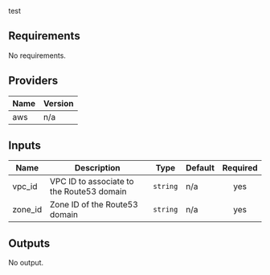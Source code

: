 
test

<!-- BEGINNING OF PRE-COMMIT-TERRAFORM DOCS HOOK -->
## Requirements

No requirements.

## Providers

| Name | Version |
|------|---------|
| aws | n/a |

## Inputs

| Name | Description | Type | Default | Required |
|------|-------------|------|---------|:--------:|
| vpc\_id | VPC ID to associate to the Route53 domain | `string` | n/a | yes |
| zone\_id | Zone ID of the Route53 domain | `string` | n/a | yes |

## Outputs

No output.

<!-- END OF PRE-COMMIT-TERRAFORM DOCS HOOK -->